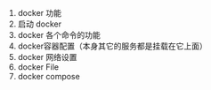 1. docker 功能
2. 启动 docker
3. docker 各个命令的功能
4. docker容器配置（本身其它的服务都是挂载在它上面）
5. docker 网络设置
4. docker File
5. docker compose